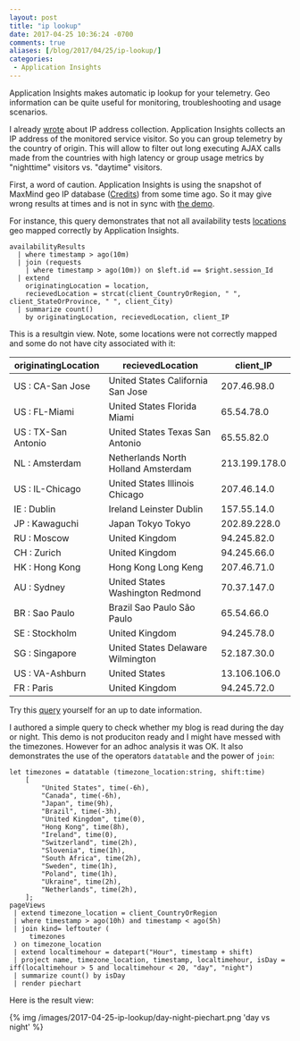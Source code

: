 ```yaml
---
layout: post
title: "ip lookup"
date: 2017-04-25 10:36:24 -0700
comments: true
aliases: [/blog/2017/04/25/ip-lookup/]
categories: 
 - Application Insights
---
```

Application Insights makes automatic ip lookup for your telemetry. Geo information can be quite useful for monitoring, troubleshooting and usage scenarios.  

I already [wrote](/blog/2016/07/05/client-ip-address) about IP address collection. Application Insights collects an IP address of the monitored service visitor. So you can group telemetry by the country of origin. This will allow to filter out long executing AJAX calls made from the countries with high latency or group usage metrics by "nighttime" visitors vs. "daytime" visitors.

First, a word of caution. Application Insights is using the snapshot of MaxMind geo IP database ([Credits](https://docs.microsoft.com/azure/application-insights/app-insights-data-retention-privacy#credits)) from some time ago. So it may give wrong results at times and is not in sync with [the demo](https://www.maxmind.com/en/geoip-demo).

For instance, this query demonstrates that not all availability tests [locations](https://docs.microsoft.com/azure/application-insights/app-insights-ip-addresses#availability-tests) geo mapped correctly by Application Insights. 

```
availabilityResults 
  | where timestamp > ago(10m) 
  | join (requests 
    | where timestamp > ago(10m)) on $left.id == $right.session_Id
  | extend 
    originatingLocation = location, 
    recievedLocation = strcat(client_CountryOrRegion, " ", client_StateOrProvince, " ", client_City)
  | summarize count() 
    by originatingLocation, recievedLocation, client_IP 
```

This is a resultgin view. Note, some locations were not correctly mapped and some do not have city associated with it:


| originatingLocation | recievedLocation                    | client_IP     |
|---------------------|-------------------------------------|---------------|
| US : CA-San Jose    | United States California San Jose   | 207.46.98.0   |
| US : FL-Miami       | United States Florida Miami         | 65.54.78.0    |
| US : TX-San Antonio | United States Texas San Antonio     | 65.55.82.0    |
| NL : Amsterdam      | Netherlands North Holland Amsterdam | 213.199.178.0 |
| US : IL-Chicago     | United States Illinois Chicago      | 207.46.14.0   |
| IE : Dublin         | Ireland Leinster Dublin             | 157.55.14.0   |
| JP : Kawaguchi      | Japan Tokyo Tokyo                   | 202.89.228.0  |
| RU : Moscow         | United Kingdom                      | 94.245.82.0   |
| CH : Zurich         | United Kingdom                      | 94.245.66.0   |
| HK : Hong Kong      | Hong Kong Long Keng                 | 207.46.71.0   |
| AU : Sydney         | United States Washington Redmond    | 70.37.147.0   |
| BR : Sao Paulo      | Brazil Sao Paulo São Paulo          | 65.54.66.0    |
| SE : Stockholm      | United Kingdom                      | 94.245.78.0   |
| SG : Singapore      | United States Delaware Wilmington   | 52.187.30.0   |
| US : VA-Ashburn     | United States                       | 13.106.106.0  |
| FR : Paris          | United Kingdom                      | 94.245.72.0   |

Try this [query](https://analytics.applicationinsights.io/demo?q=H4sIAAAAAAAAA32QwWoCMRCG74W%2BwyAedmERfYDtxZMgKPoAErPTdUoy0cns2i0%2BfKMbSktLTxmY7%2F%2FyM6Y35MyRHOmww9g5jfD8BHCD6wkFQcljVOPP8AKmDcVi7ssMvAViKAQvXSLG1P%2B5EgLD1OGrzqiBuoapUHvSWcQYKfBh1YxifFfkJgtDYoiNErfrYNObHDW4PFaZErSEPTbfkKiS5sI6QtbDMnSsMmxkh%2B0jN4FJBXm5V6O4ka2Entjiz%2BUyXaYci8XOeyP0gWDvuqLMvx%2BHv2pWv1p9OVfblPwEr5kDPXsBAAA%3D&apptype=web) yourself for an up to date information.

I authored a simple query to check whether my blog is read during the day or night. This demo is not produciton ready and I might have messed with the timezones. However for an adhoc analysis it was OK. It also demonstrates the use of the operators `datatable` and the power of `join`: 

```
let timezones = datatable (timezone_location:string, shift:time)
    [
        "United States", time(-6h),
        "Canada", time(-6h),
        "Japan", time(9h),
        "Brazil", time(-3h),
        "United Kingdom", time(0),
        "Hong Kong", time(8h),
        "Ireland", time(0),
        "Switzerland", time(2h),
        "Slovenia", time(1h),
        "South Africa", time(2h),
        "Sweden", time(1h),
        "Poland", time(1h),
        "Ukraine", time(2h),
        "Netherlands", time(2h),
    ];
pageViews
 | extend timezone_location = client_CountryOrRegion
 | where timestamp > ago(10h) and timestamp < ago(5h)
 | join kind= leftouter (
     timezones
 ) on timezone_location
 | extend localtimehour = datepart("Hour", timestamp + shift)
 | project name, timezone_location, timestamp, localtimehour, isDay = iff(localtimehour > 5 and localtimehour < 20, "day", "night")
 | summarize count() by isDay
 | render piechart
```

Here is the result view:

{% img /images/2017-04-25-ip-lookup/day-night-piechart.png 'day vs night' %}

